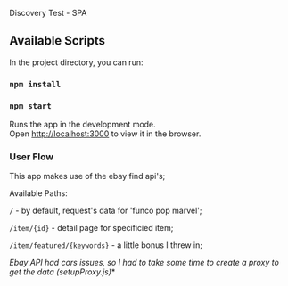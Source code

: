 Discovery Test - SPA

## Available Scripts

In the project directory, you can run:
### `npm install`
### `npm start`

Runs the app in the development mode.<br />
Open [http://localhost:3000](http://localhost:3000) to view it in the browser.


### User Flow
This app makes use of the ebay find api's;

Available Paths: 

`/`    -  by default, request's data for 'funco pop marvel';

`/item/{id}` - detail page for specificied item;

`/item/featured/{keywords}` - a little bonus I threw in;

*Ebay API had cors issues, so I had to take some time to create a proxy to get the data (setupProxy.js)**
